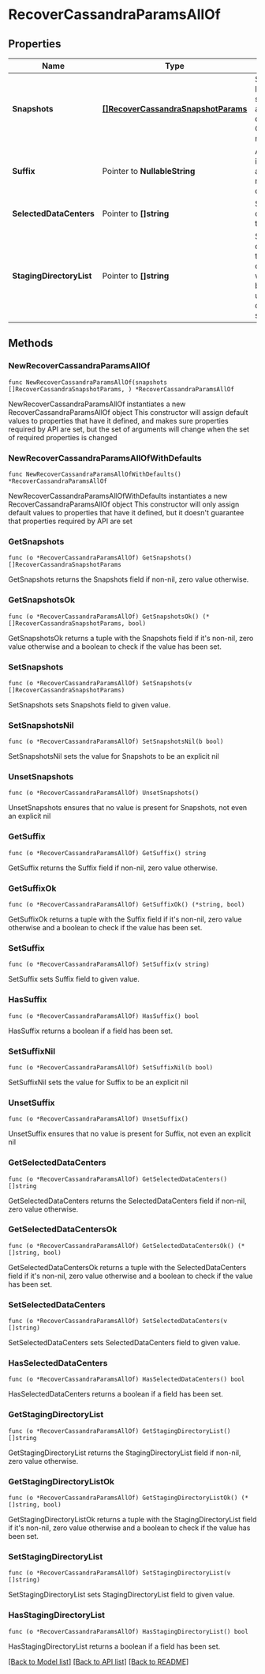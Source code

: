 # RecoverCassandraParamsAllOf

## Properties

Name | Type | Description | Notes
------------ | ------------- | ------------- | -------------
**Snapshots** | [**[]RecoverCassandraSnapshotParams**](RecoverCassandraSnapshotParams.md) | Specifies the local snapshot ids and other details of the Objects to be recovered. | 
**Suffix** | Pointer to **NullableString** | A suffix that is to be applied to all recovered objects. | [optional] 
**SelectedDataCenters** | Pointer to **[]string** | Selected Data centers for this cluster. | [optional] 
**StagingDirectoryList** | Pointer to **[]string** | Specifies the directory on the primary to copy the files which are to be uploaded using destination sstableloader. | [optional] 

## Methods

### NewRecoverCassandraParamsAllOf

`func NewRecoverCassandraParamsAllOf(snapshots []RecoverCassandraSnapshotParams, ) *RecoverCassandraParamsAllOf`

NewRecoverCassandraParamsAllOf instantiates a new RecoverCassandraParamsAllOf object
This constructor will assign default values to properties that have it defined,
and makes sure properties required by API are set, but the set of arguments
will change when the set of required properties is changed

### NewRecoverCassandraParamsAllOfWithDefaults

`func NewRecoverCassandraParamsAllOfWithDefaults() *RecoverCassandraParamsAllOf`

NewRecoverCassandraParamsAllOfWithDefaults instantiates a new RecoverCassandraParamsAllOf object
This constructor will only assign default values to properties that have it defined,
but it doesn't guarantee that properties required by API are set

### GetSnapshots

`func (o *RecoverCassandraParamsAllOf) GetSnapshots() []RecoverCassandraSnapshotParams`

GetSnapshots returns the Snapshots field if non-nil, zero value otherwise.

### GetSnapshotsOk

`func (o *RecoverCassandraParamsAllOf) GetSnapshotsOk() (*[]RecoverCassandraSnapshotParams, bool)`

GetSnapshotsOk returns a tuple with the Snapshots field if it's non-nil, zero value otherwise
and a boolean to check if the value has been set.

### SetSnapshots

`func (o *RecoverCassandraParamsAllOf) SetSnapshots(v []RecoverCassandraSnapshotParams)`

SetSnapshots sets Snapshots field to given value.


### SetSnapshotsNil

`func (o *RecoverCassandraParamsAllOf) SetSnapshotsNil(b bool)`

 SetSnapshotsNil sets the value for Snapshots to be an explicit nil

### UnsetSnapshots
`func (o *RecoverCassandraParamsAllOf) UnsetSnapshots()`

UnsetSnapshots ensures that no value is present for Snapshots, not even an explicit nil
### GetSuffix

`func (o *RecoverCassandraParamsAllOf) GetSuffix() string`

GetSuffix returns the Suffix field if non-nil, zero value otherwise.

### GetSuffixOk

`func (o *RecoverCassandraParamsAllOf) GetSuffixOk() (*string, bool)`

GetSuffixOk returns a tuple with the Suffix field if it's non-nil, zero value otherwise
and a boolean to check if the value has been set.

### SetSuffix

`func (o *RecoverCassandraParamsAllOf) SetSuffix(v string)`

SetSuffix sets Suffix field to given value.

### HasSuffix

`func (o *RecoverCassandraParamsAllOf) HasSuffix() bool`

HasSuffix returns a boolean if a field has been set.

### SetSuffixNil

`func (o *RecoverCassandraParamsAllOf) SetSuffixNil(b bool)`

 SetSuffixNil sets the value for Suffix to be an explicit nil

### UnsetSuffix
`func (o *RecoverCassandraParamsAllOf) UnsetSuffix()`

UnsetSuffix ensures that no value is present for Suffix, not even an explicit nil
### GetSelectedDataCenters

`func (o *RecoverCassandraParamsAllOf) GetSelectedDataCenters() []string`

GetSelectedDataCenters returns the SelectedDataCenters field if non-nil, zero value otherwise.

### GetSelectedDataCentersOk

`func (o *RecoverCassandraParamsAllOf) GetSelectedDataCentersOk() (*[]string, bool)`

GetSelectedDataCentersOk returns a tuple with the SelectedDataCenters field if it's non-nil, zero value otherwise
and a boolean to check if the value has been set.

### SetSelectedDataCenters

`func (o *RecoverCassandraParamsAllOf) SetSelectedDataCenters(v []string)`

SetSelectedDataCenters sets SelectedDataCenters field to given value.

### HasSelectedDataCenters

`func (o *RecoverCassandraParamsAllOf) HasSelectedDataCenters() bool`

HasSelectedDataCenters returns a boolean if a field has been set.

### GetStagingDirectoryList

`func (o *RecoverCassandraParamsAllOf) GetStagingDirectoryList() []string`

GetStagingDirectoryList returns the StagingDirectoryList field if non-nil, zero value otherwise.

### GetStagingDirectoryListOk

`func (o *RecoverCassandraParamsAllOf) GetStagingDirectoryListOk() (*[]string, bool)`

GetStagingDirectoryListOk returns a tuple with the StagingDirectoryList field if it's non-nil, zero value otherwise
and a boolean to check if the value has been set.

### SetStagingDirectoryList

`func (o *RecoverCassandraParamsAllOf) SetStagingDirectoryList(v []string)`

SetStagingDirectoryList sets StagingDirectoryList field to given value.

### HasStagingDirectoryList

`func (o *RecoverCassandraParamsAllOf) HasStagingDirectoryList() bool`

HasStagingDirectoryList returns a boolean if a field has been set.


[[Back to Model list]](../README.md#documentation-for-models) [[Back to API list]](../README.md#documentation-for-api-endpoints) [[Back to README]](../README.md)


